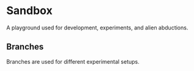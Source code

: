 # Sandbox
A playground used for development, experiments, and alien abductions.

## Branches

Branches are used for different experimental setups. 
